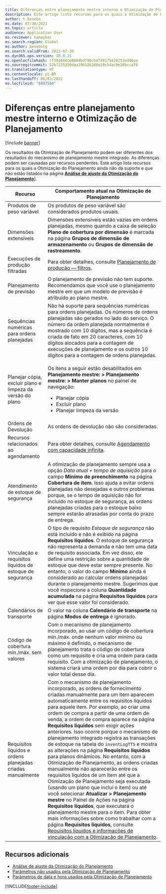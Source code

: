 ```yaml
---
title: Diferenças entre planejamento mestre interno e Otimização de Planejamento
description: Este artigo lista recursos para os quais a Otimização de Planejamento ainda não dá suporte e que não estão listados na página de análise de ajuste da Otimização de Planejamento.
author: t-benebo
ms.date: 07/30/2021
ms.topic: article
audience: Application User
ms.reviewer: kamaybac
ms.search.region: Global
ms.author: benebotg
ms.search.validFrom: 2021-07-30
ms.dyn365.ops.version: 10.0.21
ms.openlocfilehash: cf39166dce860dbd796cb4749175628252ed96ea
ms.sourcegitcommit: 52b7225350daa29b1263d8e29c54ac9e20bcca70
ms.translationtype: HT
ms.contentlocale: pt-BR
ms.lasthandoff: 06/03/2022
ms.locfileid: "8897564"
---
```

# <a name="differences-between-built-in-master-planning-and-planning-optimization"></a>Diferenças entre planejamento mestre interno e Otimização de Planejamento

[!include [banner](../../includes/banner.md)]

Os resultados da Otimização de Planejamento podem ser diferentes dos resultados do mecanismo de planejamento mestre integrado. As diferenças podem ser causadas por recursos pendentes. Este artigo lista recursos para os quais a Otimização do Planejamento ainda não dá suporte e que não estão listados na página **[Análise de ajuste da Otimização do Planejamento](planning-optimization-fit-analysis.md)**].

| Recurso | Comportamento atual na Otimização de Planejamento |
|---|---|
| Produtos de peso variável | Os produtos de peso variável são considerados produtos usuais.|
| Dimensões extensíveis | Dimensões extensíveis estão vazias em ordens planejadas, mesmo quando a caixa de seleção **Plano de cobertura por dimensão** é marcada na página **Grupos de dimensão de armazenamento** ou **Grupos de dimensão de rastreamento**. |
| Execuções de produção filtradas | Para obter detalhes, consulte [Planejamento de produção — filtros](production-planning.md#filters). |
| Planejamento de previsão | O planejamento de previsão não tem suporte. Recomendamos que você use o planejamento mestre em que um modelo de previsão é atribuído ao plano mestre. |
| Sequências numéricas para ordens planejadas | Não há suporte para sequências numéricas para ordens planejadas. Os números de ordens planejadas são gerados no lado do serviço. O número da ordem planejada normalmente é mostrado com 10 dígitos, mas a sequência é criada de fato em 20 caracteres, com 10 dígitos alocados para a contagem de execuções de planejamento e os outros 10 dígitos para a contagem de ordens planejadas. |
| Planejar cópia, excluir plano e limpeza da versão do plano | <p>Os itens a seguir estão desabilitados em **Planejamento mestre: \> Planejamento mestre: \> Manter planos** no painel de navegação:</p><ul><li>Planejar cópia</li><li>Excluir plano</li><li>Planejar limpeza da versão</li></ul> |
| Ordens de Devolução | As ordens de devolução não são consideradas. |
| Recursos relacionados ao agendamento | Para obter detalhes, consulte [Agendamento com capacidade infinita](infinite-capacity-planning.md#limitations). |
| Atendimento de estoque de segurança | A otimização de planejamento sempre usa a opção *Data atual + tempo de aquisição* para o campo **Mínimo de preenchimento** na página **Cobertura de item**. Isso ajuda a evitar ordens planejadas não desejadas e outros problemas porque, se o tempo de aquisição não for incluído no estoque de segurança, as ordens planejadas criadas para o estoque baixo sempre estarão atrasadas por conta do prazo de entrega. |
| Vinculação e requisitos líquidos de estoque de segurança | O tipo de requisito *Estoque de segurança* não está incluído e não é exibido na página **Requisitos líquidos**. O estoque de segurança não representa a demanda e não tem uma data de requisito associada. Em vez disso, ele define uma restrição sobre a quantidade de estoque que deve estar sempre presente. No entanto, o valor do campo **Mínimo** ainda é considerado ao calcular ordens planejadas durante o planejamento mestre. Sugerimos que você inspecione a coluna **Quantidade acumulada** na página **Requisitos líquidos** para ver que esse valor foi considerado. |
| Calendários de transporte | O valor na coluna **Calendário de transporte** na página **Modos de entrega** é ignorado. |
| Código de cobertura mín./máx. sem valores| Com o mecanismo de planejamento incorporado, ao usar um código de cobertura mín./máx. onde nenhum valor mínimo ou máximo é definido, o mecanismo de planejamento trata o código de cobertura como um requisito e cria uma ordem para cada requisito. Com a otimização de planejamento, o sistema criará uma ordem por dia para cobrir o valor total desse dia.  |
| Requisitos líquidos e ordens planejadas criadas manualmente | Com o mecanismo de planejamento incorporado, as ordens de fornecimento criadas manualmente para um item aparecem automaticamente entre os requisitos líquidos para aquele item. Por exemplo, ao criar uma ordem de compra a partir de uma ordem de venda, a ordem de compra aparece na página **Requisitos líquidos** sem exigir ações anteriores. Isso ocorre porque o mecanismo de planejamento integrado registra as transações de estoque na tabela do `inventLogTTS` e mostra as alterações na página **Requisitos líquidos** para planos dinâmicos. No entanto, com a Otimização de Planejamento, as ordens criadas manualmente não aparecerão entre os requisitos líquidos de um item até que a Otimização de Planejamento seja executada (usando um plano que inclui o item) ou até você selecionar **Atualizar \> Planejamento mestre** no Painel de Ações na página **Requisitos líquidos**, que executará o planejamento mestre para o item. Para obter mais informações sobre como trabalhar com a página **Requisitos líquidos**, consulte [Requisitos líquidos e informações de vinculação com a Otimização de Planejamento](net-requirements.md). |

## <a name="additional-resources"></a>Recursos adicionais

- [Análise de ajuste da Otimização do Planejamento](planning-optimization-fit-analysis.md)
- [Parâmetros não usados pela Otimização de Planejamento](not-used-parameters.md)
- [Parâmetros de data e hora usados pela Otimização de Planejamento](date-time-used.md)

[!INCLUDE[footer-include](../../../includes/footer-banner.md)]

